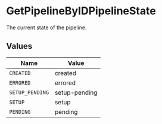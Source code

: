 # GetPipelineByIDPipelineState

The current state of the pipeline.


## Values

| Name            | Value           |
| --------------- | --------------- |
| `CREATED`       | created         |
| `ERRORED`       | errored         |
| `SETUP_PENDING` | setup-pending   |
| `SETUP`         | setup           |
| `PENDING`       | pending         |